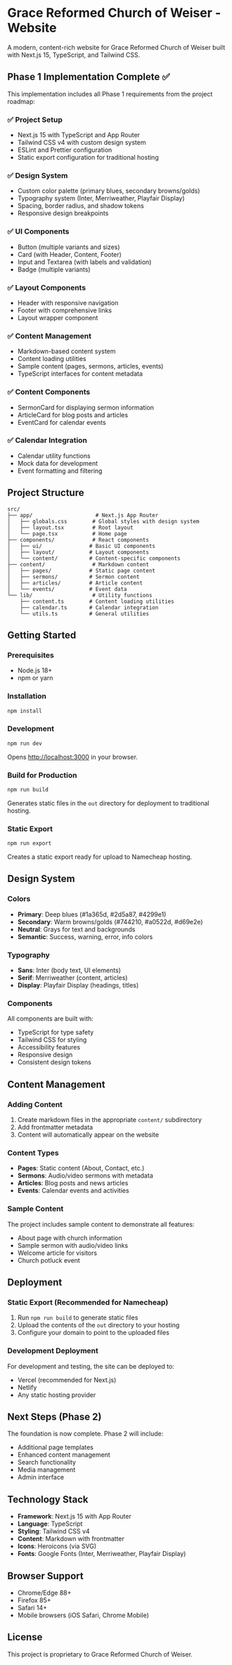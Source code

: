 # Grace Reformed Church of Weiser - Website

A modern, content-rich website for Grace Reformed Church of Weiser built with Next.js 15, TypeScript, and Tailwind CSS.

## Phase 1 Implementation Complete ✅

This implementation includes all Phase 1 requirements from the project roadmap:

### ✅ Project Setup
- Next.js 15 with TypeScript and App Router
- Tailwind CSS v4 with custom design system
- ESLint and Prettier configuration
- Static export configuration for traditional hosting

### ✅ Design System
- Custom color palette (primary blues, secondary browns/golds)
- Typography system (Inter, Merriweather, Playfair Display)
- Spacing, border radius, and shadow tokens
- Responsive design breakpoints

### ✅ UI Components
- Button (multiple variants and sizes)
- Card (with Header, Content, Footer)
- Input and Textarea (with labels and validation)
- Badge (multiple variants)

### ✅ Layout Components
- Header with responsive navigation
- Footer with comprehensive links
- Layout wrapper component

### ✅ Content Management
- Markdown-based content system
- Content loading utilities
- Sample content (pages, sermons, articles, events)
- TypeScript interfaces for content metadata

### ✅ Content Components
- SermonCard for displaying sermon information
- ArticleCard for blog posts and articles
- EventCard for calendar events

### ✅ Calendar Integration
- Calendar utility functions
- Mock data for development
- Event formatting and filtering

## Project Structure

```
src/
├── app/                    # Next.js App Router
│   ├── globals.css        # Global styles with design system
│   ├── layout.tsx         # Root layout
│   └── page.tsx           # Home page
├── components/            # React components
│   ├── ui/               # Basic UI components
│   ├── layout/           # Layout components
│   └── content/          # Content-specific components
├── content/               # Markdown content
│   ├── pages/            # Static page content
│   ├── sermons/          # Sermon content
│   ├── articles/         # Article content
│   └── events/           # Event data
└── lib/                   # Utility functions
    ├── content.ts        # Content loading utilities
    ├── calendar.ts       # Calendar integration
    └── utils.ts          # General utilities
```

## Getting Started

### Prerequisites
- Node.js 18+ 
- npm or yarn

### Installation
```bash
npm install
```

### Development
```bash
npm run dev
```
Opens [http://localhost:3000](http://localhost:3000) in your browser.

### Build for Production
```bash
npm run build
```
Generates static files in the `out` directory for deployment to traditional hosting.

### Static Export
```bash
npm run export
```
Creates a static export ready for upload to Namecheap hosting.

## Design System

### Colors
- **Primary**: Deep blues (#1a365d, #2d5a87, #4299e1)
- **Secondary**: Warm browns/golds (#744210, #a0522d, #d69e2e)
- **Neutral**: Grays for text and backgrounds
- **Semantic**: Success, warning, error, info colors

### Typography
- **Sans**: Inter (body text, UI elements)
- **Serif**: Merriweather (content, articles)
- **Display**: Playfair Display (headings, titles)

### Components
All components are built with:
- TypeScript for type safety
- Tailwind CSS for styling
- Accessibility features
- Responsive design
- Consistent design tokens

## Content Management

### Adding Content
1. Create markdown files in the appropriate `content/` subdirectory
2. Add frontmatter metadata
3. Content will automatically appear on the website

### Content Types
- **Pages**: Static content (About, Contact, etc.)
- **Sermons**: Audio/video sermons with metadata
- **Articles**: Blog posts and news articles
- **Events**: Calendar events and activities

### Sample Content
The project includes sample content to demonstrate all features:
- About page with church information
- Sample sermon with audio/video links
- Welcome article for visitors
- Church potluck event

## Deployment

### Static Export (Recommended for Namecheap)
1. Run `npm run build` to generate static files
2. Upload the contents of the `out` directory to your hosting
3. Configure your domain to point to the uploaded files

### Development Deployment
For development and testing, the site can be deployed to:
- Vercel (recommended for Next.js)
- Netlify
- Any static hosting provider

## Next Steps (Phase 2)

The foundation is now complete. Phase 2 will include:
- Additional page templates
- Enhanced content management
- Search functionality
- Media management
- Admin interface

## Technology Stack

- **Framework**: Next.js 15 with App Router
- **Language**: TypeScript
- **Styling**: Tailwind CSS v4
- **Content**: Markdown with frontmatter
- **Icons**: Heroicons (via SVG)
- **Fonts**: Google Fonts (Inter, Merriweather, Playfair Display)

## Browser Support

- Chrome/Edge 88+
- Firefox 85+
- Safari 14+
- Mobile browsers (iOS Safari, Chrome Mobile)

## License

This project is proprietary to Grace Reformed Church of Weiser.